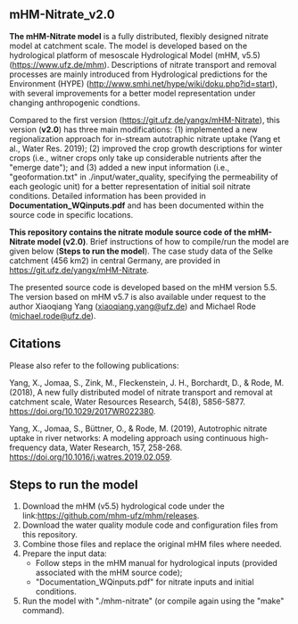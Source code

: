 ## mHM-Nitrate_v2.0 ##
**The mHM-Nitrate model** is a fully distributed, flexibly designed nitrate model at catchment scale. The model is developed based on the hydrological platform of mesoscale Hydrological Model (mHM, v5.5) (https://www.ufz.de/mhm). Descriptions of nitrate transport and removal processes are mainly introduced from Hydrological predictions for the Environment (HYPE) (http://www.smhi.net/hype/wiki/doku.php?id=start), with several improvements for a better model representation under changing anthropogenic condtions.

Compared to the first version (https://git.ufz.de/yangx/mHM-Nitrate), this version (**v2.0**) has three main modifications: (1) implemented a new regionalization approach for in-stream autotraphic nitrate uptake (Yang et al., Water Res. 2019); (2) improved the crop growth descriptions for winter crops (i.e., witner crops only take up considerable nutrients after the "emerge date"); and (3) added a new input information (i.e., "geoformation.txt" in ./input/water_quality, specifying the permeability of each geologic unit) for a better representation of initial soil nitrate conditions. Detailed information has been provided in **Documentation_WQinputs.pdf** and has been documented within the source code in specific locations.

**This repository contains the nitrate module source code of the mHM-Nitrate model (v2.0)**. Brief instructions of how to compile/run the model are given below (**Steps to run the model**). The case study data of the Selke catchment (456 km2) in central Germany, are provided in https://git.ufz.de/yangx/mHM-Nitrate. 

The presented source code is developed based on the mHM version 5.5. The version based on mHM v5.7 is also available under request to the author Xiaoqiang Yang (xiaoqiang.yang@ufz.de) and Michael Rode (michael.rode@ufz.de).

## Citations ##
Please also refer to the following publications:

Yang, X., Jomaa, S., Zink, M., Fleckenstein, J. H., Borchardt, D., & Rode, M. (2018), A new fully distributed model of nitrate transport and removal at catchment scale, Water Resources Research, 54(8), 5856-5877. https://doi.org/10.1029/2017WR022380.

Yang, X., Jomaa, S., Büttner, O., & Rode, M. (2019), Autotrophic nitrate uptake in river networks: A modeling approach using continuous high-frequency data, Water Research, 157, 258-268. https://doi.org/10.1016/j.watres.2019.02.059.

## Steps to run the model ##
1. Download the mHM (v5.5) hydrological code under the link:https://github.com/mhm-ufz/mhm/releases. 
2. Download the water quality module code and configuration files from this repository.
3. Combine those files and replace the original mHM files where needed.
4. Prepare the input data:
   - Follow steps in the mHM manual for hydrological inputs (provided associated with the mHM source code);
   - "Documentation_WQinputs.pdf" for nitrate inputs and initial conditions.
5. Run the model with "./mhm-nitrate" (or compile again using the "make" command).
